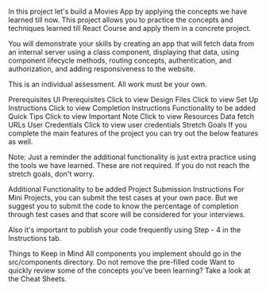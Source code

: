 In this project let's build a Movies App by applying the concepts we have learned till now. This project allows you to practice the concepts and techniques learned till React Course and apply them in a concrete project.

You will demonstrate your skills by creating an app that will fetch data from an internal server using a class component, displaying that data, using component lifecycle methods, routing concepts, authentication, and authorization, and adding responsiveness to the website.

This is an individual assessment. All work must be your own.

Prerequisites
UI Prerequisites
Click to view
Design Files
Click to view
Set Up Instructions
Click to view
Completion Instructions
Functionality to be added
Quick Tips
Click to view
Important Note
Click to view
Resources
Data fetch URLs
User Credentials
Click to view user credentials
Stretch Goals
If you complete the main features of the project you can try out the below features as well.

Note: Just a reminder the additional functionality is just extra practice using the tools we have learned. These are not required. If you do not reach the stretch goals, don't worry.

Additional Functionality to be added
Project Submission Instructions
For Mini Projects, you can submit the test cases at your own pace. But we suggest you to submit the code to know the percentage of completion through test cases and that score will be considered for your interviews.

Also it's important to publish your code frequently using Step - 4 in the Instructions tab.

Things to Keep in Mind
All components you implement should go in the src/components directory.
Do not remove the pre-filled code
Want to quickly review some of the concepts you’ve been learning? Take a look at the Cheat Sheets.
